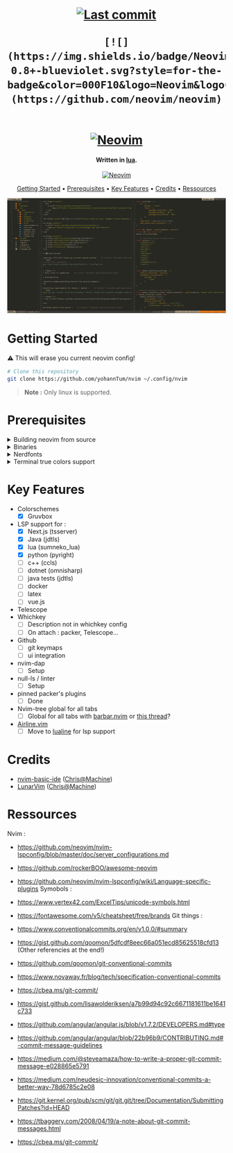 <h1 align="center">
	<a href="">
		<img alt="Last commit" src="https://img.shields.io/github/last-commit/Alexis12119/nvim-config?style=for-the-badge&logo=git&color=000F10&logoColor=dark orange&labelColor=302D41"/>
	</a>

	[![](https://img.shields.io/badge/Neovim-0.8+-blueviolet.svg?style=for-the-badge&color=000F10&logo=Neovim&logoColor=green&labelColor=302D41)](https://github.com/neovim/neovim)
  <br>
	<a href="https://github.com/neovim/neovim">
		<img src="https://raw.githubusercontent.com/neovim/neovim.github.io/master/logos/neovim-logo-300x87.png" alt="Neovim">
	</a>
  <br>
</h1>

<h4 align="center">Written in <a href="https://www.lua.org/" target="_blank">lua</a>.</h4>

<p align="center">
  <a href="https://github.com/neovim/neovim/releases/">
    <img src="https://snapcraft.io//nvim/badge.svg" alt="Neovim">
  </a>
</p>

<p align="center">
  <a href="#getting-started">Getting Started</a> •
  <a href="#prerequisites">Prerequisites</a> •
  <a href="#key-features">Key Features</a> •
  <a href="#credits">Credits</a> •
  <a href="#ressources">Ressources</a>
</p>

![screenshot](assets/neovim_demo.png)

# Getting Started

:warning: This will erase you current neovim config!
```bash
# Clone this repository
git clone https://github.com/yohannTum/nvim ~/.config/nvim
```

> **Note :**
> Only linux is supported.

# Prerequisites

<details><summary>Building neovim from source</summary>
<p>

Installing requirements for Ubuntu / debian :
```bash
sudo apt-get install ninja-build gettext libtool libtool-bin autoconf automake cmake g++ pkg-config unzip curl doxygen
```
> **Note :**
> see <a href="https://github.com/neovim/neovim/wiki/Building-Neovim#build-prerequisites" target="_blank">build-prerequisites</a> if you are using a different distro.

<br>

Building neovim 0.8.3 from source :

```bash
git clone https://github.com/neovim/neovim.git ~/neovim-0.8.3
cd ~/neovim-0.8.3
git checkout v0.8.3
make CMAKE_BUILD_TYPE=RelWithDebInfo CMAKE_EXTRA_FLAGS="-DCMAKE_INSTALL_PREFIX=$HOME/neovim-0.8.3"
make install
export PATH="$HOME/neovim/bin:$PATH"
```
There is a CMake target to uninstall after make install:

```bash
sudo cmake --build build/ --target uninstall
```

Alternatively, just delete the CMAKE_INSTALL_PREFIX artifacts:

```bash
sudo rm /usr/local/bin/nvim
sudo rm -r /usr/local/share/nvim/
```
> **Note :**
> [Official documentation](https://github.com/neovim/neovim/wiki/Installing-Neovim#install-from-source)

</p>
</details>

<details><summary>Binaries</summary>
<p>

Required binaries :
```
- pandoc
- java (sdk 17)
- fd
- fzf
- nodejs
- pip3
- git < 2.31.0 (https://launchpad.net/~git-core/+archive/ubuntu/ppa) for diffview.nvim
```

Ubuntu :
```bash
sudo apt install fd-find openjdk-17-jdk fzf pandoc
sudo add-apt-repository ppa:git-core/ppa -y # git < 2.31.0
```
</p>
</details>

<details><summary>Nerdfonts</summary>
<p>

Setting up a [patched nerd font](https://www.nerdfonts.com/)
```bash
mkdir -p ~/.local/share/fonts/Source_Code_Pro
cd ~/.local/share/fonts/Source_Code_Pro/
# Choose the font you want from : https://www.nerdfonts.com/font-downloads
wget https://github.com/ryanoasis/nerd-fonts/releases/download/v2.2.2/SourceCodePro.zip
unzip SourceCodePro.zip
sudo fc-cache -f # Refresh fonts
```
> **Note :**
> patching your own font : [github.com/ryanoasis/nerd-fonts](https://github.com/ryanoasis/nerd-fonts#font-patcher)

Enabling it in your terminal (alacritty.yml)
```yml
font:
  normal:
    # Font family
    family: SauceCodePro Nerd Font
    style: Regular
  bold:
    family: SauceCodePro Nerd Font
    style: Bold
  italic:
    family: SauceCodePro Nerd Font
    style: Italic
  bold_italic:
    family: SauceCodePro Nerd Font
    style: Bold Italic
```
</p>
</details>

<details><summary>Terminal true colors support</summary>
<p>

Tests to check for true colors :
```bash
cd scripts
./24-bit-color.sh
# or
./check_true_color.sh
# should see smooth gradients when running this script in the terminal
# https://jdhao.github.io/2018/10/19/tmux_nvim_true_color/#fn:2
# https://gist.github.com/andersevenrud/015e61af2fd264371032763d4ed965b6
```

Tmux true colors (alacritty?):

```bash
# https://jdhao.github.io/2018/10/19/tmux_nvim_true_color/
set -g default-terminal "tmux-256color"
set -ag terminal-overrides ",xterm-256color:RGB" # tmux 3.2
# set -sa terminal-overrides ',xterm-256color:Tc' # any tmux version
```

</p>
</details>

# Key Features

* Colorschemes
	- [X] Gruvbox
* LSP support for :
	- [X] Next.js (tsserver)
	- [X] Java (jdtls)
	- [X] lua (sumneko_lua)
	- [X] python (pyright)
	- [ ] c++ (ccls)
	- [ ] dotnet (omnisharp)
	- [ ] java tests (jdtls)
	- [ ] docker
	- [ ] latex
	- [ ] vue.js
* Telescope
* Whichkey
	- [ ] Description not in whichkey config
	- [ ] On attach : packer, Telescope...
* Github
	- [ ] git keymaps
	- [ ] ui integration
* nvim-dap
	- [ ] Setup
* null-ls / linter
	- [ ] Setup
* pinned packer's plugins
	- [ ] Done
* Nvim-tree global for all tabs
	- [ ] Global for all tabs with [barbar.nvim](https://github.com/romgrk/barbar.nvim#integration-with-filetree-plugins) or [this thread](https://www.reddit.com/r/neovim/comments/sey7l9/file_tree_as_a_sidebar/)?
* [Airline.vim](https://github.com/vim-airline/vim-airline)
	- [ ] Move to [lualine](https://github.com/nvim-lualine/lualine.nvim) for lsp support

# Credits
- [nvim-basic-ide](https://github.com/LunarVim/nvim-basic-ide) ([Chris@Machine](https://github.com/ChristianChiarulli))
- [LunarVim](https://github.com/LunarVim/LunarVim) ([Chris@Machine](https://github.com/ChristianChiarulli))

# Ressources

Nvim :
- https://github.com/neovim/nvim-lspconfig/blob/master/doc/server_configurations.md
- https://github.com/rockerBOO/awesome-neovim
- https://github.com/neovim/nvim-lspconfig/wiki/Language-specific-plugins
Symobols :
- https://www.vertex42.com/ExcelTips/unicode-symbols.html
- https://fontawesome.com/v5/cheatsheet/free/brands
Git things :
- https://www.conventionalcommits.org/en/v1.0.0/#summary
- https://gist.github.com/qoomon/5dfcdf8eec66a051ecd85625518cfd13 (Other referencies at the end!)
- https://github.com/qoomon/git-conventional-commits

- https://www.novaway.fr/blog/tech/specification-conventional-commits
- https://cbea.ms/git-commit/
- https://gist.github.com/lisawolderiksen/a7b99d94c92c6671181611be1641c733
- https://github.com/angular/angular.js/blob/v1.7.2/DEVELOPERS.md#type
- https://github.com/angular/angular/blob/22b96b9/CONTRIBUTING.md#-commit-message-guidelines
- https://medium.com/@steveamaza/how-to-write-a-proper-git-commit-message-e028865e5791
- https://medium.com/neudesic-innovation/conventional-commits-a-better-way-78d6785c2e08
- https://git.kernel.org/pub/scm/git/git.git/tree/Documentation/SubmittingPatches?id=HEAD
- https://tbaggery.com/2008/04/19/a-note-about-git-commit-messages.html
- https://cbea.ms/git-commit/
